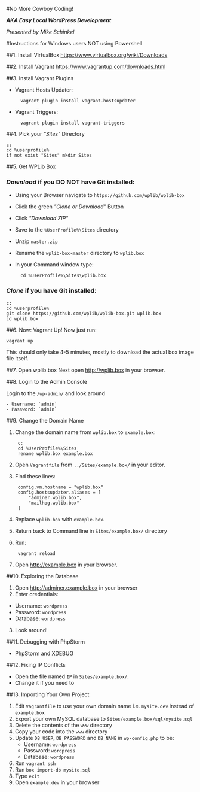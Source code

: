 #No More Cowboy Coding!

**_AKA Easy Local WordPress Development_**

_Presented by Mike Schinkel_

#Instructions for Windows users NOT using Powershell

##1. Install VirtualBox
	https://www.virtualbox.org/wiki/Downloads
	
##2. Install Vagrant
    https://www.vagrantup.com/downloads.html
    
##3. Install Vagrant Plugins
- Vagrant Hosts Updater:

        vagrant plugin install vagrant-hostsupdater

- Vagrant Triggers:

	    vagrant plugin install vagrant-triggers

##4. Pick your _"Sites"_ Directory

	c:
	cd %userprofile%
	if not exist "Sites" mkdir Sites

##5. Get WPLib Box
### _Download_ if you DO NOT have Git installed:

- Using your Browser navigate to `https://github.com/wplib/wplib-box`
- Click the green _"Clone or Download"_ Button
- Click _"Download ZIP"_
- Save to the `%UserProfile%\Sites` directory
- Unzip `master.zip`
- Rename the `wplib-box-master` directory to `wplib.box`
- In your Command window type: 

		cd %UserProfile%\Sites\wplib.box


### _Clone_ if you have Git installed:

	c:
	cd %userprofile%
    git clone https://github.com/wplib/wplib-box.git wplib.box
    cd wplib.box

##6. Now: Vagrant Up!
Now just run: 

	vagrant up

This should only take 4-5 minutes, mostly to download the actual box image file itself.

##7. Open wplib.box
Next open http://wplib.box in your browser.
	
##8. Login to the Admin Console

Login to the `/wp-admin/` and look around

	- Username: `admin`
	- Password: `admin`

##9. Change the Domain Name

1. Change the domain name from `wplib.box` to `example.box`:

		c:
		cd %UserProfile%\Sites
		rename wplib.box example.box

2. Open `Vagrantfile` from `../Sites/example.box/` in your editor.

3. Find these lines:

    	config.vm.hostname = "wplib.box"
	    config.hostsupdater.aliases = [
    	    "adminer.wplib.box",
        	"mailhog.wplib.box"
	    ] 

4. Replace `wplib.box` with `example.box`.
5. Return back to Command line in `Sites/example.box/` directory
6. Run:

   		vagrant reload
   		
7. Open http://example.box in your browser.

##10. Exploring the Database

1. Open http://adminer.example.box in your browser
2. Enter credentials:

- Username: `wordpress`
- Password: `wordpress`
- Database: `wordpress`

3. Look around!

##11. Debugging with PhpStorm

- PhpStorm and XDEBUG

##12. Fixing IP Conflicts

- Open the file named `IP` in `Sites/example.box/`.
- Change it if you need to

##13. Importing Your Own Project

1. Edit `Vagrantfile` to use your own domain name i.e. `mysite.dev` instead of `example.box`
1. Export your own MySQL database to `Sites/example.box/sql/mysite.sql`
2. Delete the contents of the `www` directory
3. Copy your code into the `www` directory
4. Update `DB_USER`, `DB_PASSWORD` and `DB_NAME` in `wp-config.php` to be:
	- Username: `wordpress`
	- Password: `wordpress`
	- Database: `wordpress`
5. Run `vagrant ssh`
6. Run `box import-db mysite.sql`	
7. Type `exit`
8. Open `example.dev` in your browser






